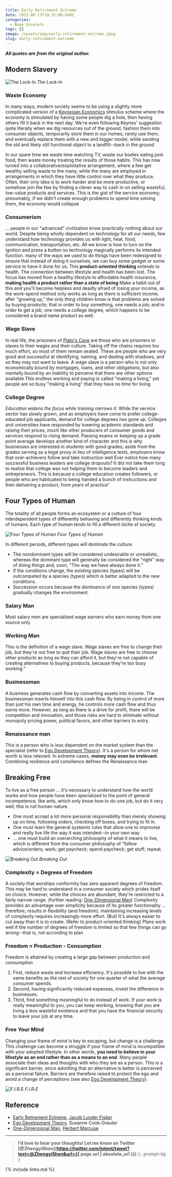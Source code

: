 ```yaml
---
title: Early Retirement Extreme
date: 2023-08-13T19:31:00.640Z
categories:
  - Book Excerpts
tags: []
image: /assets/img/early-retirement-extreme.jpeg
slug: early-retirement-extreme
---
```


**_All quotes are from the original author._**

## Modern Slavery

![The Lock-In](/assets/img/lock-in.png)
_The Lock-In_

### Waste Economy

In many ways, modern society seems to be using a slightly more complicated version of a [Keynesian Economics](https://www.investopedia.com/terms/k/keynesianeconomics.asp) stimulus scheme where the economy is stimulated by having some people dig a hole, then having others fill it back in the next day.
We're even following Keynes' suggestion quite literally when we dig resources out of the ground, fashion them into consumer objects, temporarily store them in our homes, rarely use them, and eventually replace them with a new and bigger model, while sending the old and likely still functional object to a landfill--back in the ground

In our spare time we waste time watching TV, waste our bodies eating junk food, then waste money treating the results of those habits.
This has now turned into a collaborative/exploitative arrangement, where a few get wealthy selling waste to the many, while the many are employed in arrangements in which they have little control over what they produce. Often, their only idea is to work harder and be more productive, or somehow join the few by finding a clever way to cash in on selling wasteful, low-value products and services.
This is the gist of the service economy; presumably, if we didn't create enough problems to spend time solving them, the economy would collapse

### Consumerism

… people in our "advanced" civilization know practically nothing about our world. Despite being wholly dependent on technology for all our needs, few understand how technology provides us with light, heat, food, communication, transportation, etc. All we know is how to turn on the ignition and press a button so technology magically performs its intended function.
many of the ways we used to do things have been redesigned to ensure that instead of doing it ourselves, we can buy some gadget or some service to have it done for us.
This **product-oriented thinking** extends to health. The connection between lifestyle and health has been lost. The focus has moved from a healthy lifestyle to affordable health insurance, **making health a product rather than a state of being**
Make a habit out of this and you'll become helpless and deadly afraid of losing your income, as the work-spend method only works as long as there is sufficient income.
after "growing up," the only thing children know is that problems are solved by buying products; that in order to buy something, one needs a job; and in order to get a job, one needs a college degree, which happens to be considered a brand name product as well.

### Wage Slave

In real life, the prisoners of [Plato's Cave](https://en.wikipedia.org/wiki/Allegory_of_the_cave) are those who are prisoners or slaves to their wages and their culture.
Taking off the chains requires too much effort, so most of them remain seated. These are people who are very good and successful at identifying, naming, and dealing with shadows, and so they may not want to leave.
A wage slave is a person who is not only economically bound by mortgages, loans, and other obligations, but also mentally bound by an inability to perceive that there are other options available
This endless working and paying is called "making a living," yet people are so busy "making a living" that they have no time for living

### College Degree

_Education widens the focus while training narrows it._
While the service sector has slowly grown, and as employers have come to prefer college-educated job applicants, demand for college degrees has gone up. Colleges and universities have responded by lowering academic standards and raising their prices, much like other producers of consumer goods and services respond to rising demand.
Passing exams or keeping up a grade point average develops another kind of character and this is why businesses are interested in students with good grades; aside from the grades serving as a legal proxy in lieu of intelligence tests, employers know that over-achievers follow and take instruction well
Ever notice how many successful business leaders are college dropouts? It did not take them long to realize that college was not helping them to become leaders and entrepreneurs. This is because a college education creates followers, or people who are habituated to being handed a bunch of instructions and then delivering a product, from years of practice”

## Four Types of Human

The totality of all people forms an ecosystem or a culture of four interdependent types of differently behaving and differently thinking kinds of humans. Each type of human tends to fill a different niche of society.

![Four Types of Human](/assets/img/four-types-human.png)
_Four Types of Human_

In different periods, different types will dominate the culture.

- The nondominant types will be considered undesirable or unrealistic, whereas the dominant type will generally be considered the "right" way of doing things and, soon, "The way we have always done it."
- If the conditions change, the existing species (types) will be outcompeted by a species (types) which is better adapted to the new conditions.
- Succession occurs because the dominance of one species (types) gradually changes the environment.

### Salary Man

Most salary men are specialized wage earners who earn money from one source only.

### Working Man

This is the definition of a wage slave. Wage slaves are free to change their job, but they're not free to quit their job. Wage slaves are free to choose other products as long as they can afford it, but they're not capable of creating alternatives to buying products, because they're too busy working.”

### Businessman

A business generates cash flow by converting assets into income. The businessman inserts himself into this cash flow. By being in control of more than just his own time and energy, he controls more cash flow and thus earns more.
However, as long as there is a drive for profit, there will be competition and innovation, and those risks are hard to eliminate without monopoly pricing power, political favors, and other barriers to entry.

### Renaissance man

This is a person who is less dependent on the market system than the specialist (refer to [Ego Development Theory](https://en.wikipedia.org/wiki/Loevinger%27s_stages_of_ego_development)). It's a person for whom net worth is less relevant. In extreme cases, **money may even be irrelevant**.
Combining resilience and consilience defines the Renaissance man

## Breaking Free

To live as a free person … it's necessary to understand how the world works and how people have been specialized to the point of general incompetence, like ants, which only know how to do one job, but do it very well; this is not human nature.

- One must accept a lot more personal responsibility than merely showing up on time, following orders, checking off boxes, and trying to fit in.
- One must learn the general systemic rules that allow one to improvise and really live life the way it was intended--in your own way
- … one must build an overarching philosophy of what it means to live, which is different from the consumer philosophy of "follow advice/orders; work; get paycheck; spend paycheck; get stuff; repeat.

![Breaking Out](/assets/img/break-out.png)
_Breaking Out_

### Complexity = Degrees of Freedom

A society that worships conformity has zero apparent degrees of freedom. This may be hard to understand in a consumer society which prides itself on choice. However, while the choices are abundant, they're restricted to a fairly narrow range. (further reading: [One-Dimensional Man](https://en.wikipedia.org/wiki/One-Dimensional_Man))
Complexity provides an advantage over simplicity because of its greater functionality ... therefore, results in flexibility (and freedom).
maintaining increasing levels of complexity requires increasingly more effort. (But) It's always easier to cut away than it is to create. (Refer to product-oriented thinking)
Plans work well if the number of degrees of freedom is limited so that few things can go wrong--that is, not according to plan

### Freedom = Production - Consumption

Freedom is attained by creating a large gap between production and consumption

1. First, reduce waste and increase efficiency. It's possible to live with the same benefits as the rest of society for one quarter of what the average consumer spends.
2. Second, having significantly reduced expenses, invest the difference in businesses.
3. Third, find something meaningful to do instead of work. If your work is really meaningful to you, you can keep working, knowing that you are living a less wasteful existence and that you have the financial security to leave your job at any time.

### Free Your Mind

Changing your frame of mind is key to escaping, but change is a challenge. This challenge can become a struggle if your frame of mind is incompatible with your adopted lifestyle. In other words, **you need to believe in your lifestyle as an end rather than as a means to an end**.
Many people associate their ideas and thoughts with who they are as a person. This is a significant barrier, since admitting that an alternative is better is perceived as a personal failure. Barriers are therefore raised to protect the ego and avoid a change of perceptions (see also [Ego Development Theory](http://xxx)).

![F.I.R.E](/assets/img/thoughts-on-fire.png)
_F.I.R.E_

## Reference

- [Early Retirement Extreme](http://earlyretirementextreme.com/), [Jacob Lunder Fisker](https://twitter.com/extremejacob)
- [Ego Development Theory](https://www.researchgate.net/publication/356357233_Ego_Development_A_Full-Spectrum_Theory_Of_Vertical_Growth_And_Meaning_Making), Susanne Cook-Greuter
- [One-Dimensional Man](https://en.wikipedia.org/wiki/One-Dimensional_Man), [Herbert Marcuse](https://en.wikipedia.org/wiki/Herbert_Marcuse)

---

<!-- prettier-ignore -->
> **I’d love to hear your thoughts! Let me know on Twitter [@ZhengyiShen](https://twitter.com/intent/tweet?text=@ZhengyiShen&url={{ page.url | absolute_url }})**
{: .prompt-tip }

{% include links.md %}
